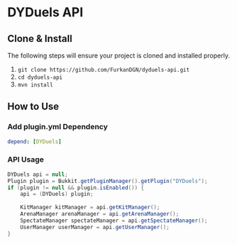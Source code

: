 # DYDuels API

## Clone & Install
The following steps will ensure your project is cloned and installed properly.

1. `git clone https://github.com/FurkanDGN/dyduels-api.git`
2. `cd dyduels-api`
3. `mvn install`

## How to Use

### Add plugin.yml Dependency

```yaml
depend: [DYDuels]
```

### API Usage

```java
DYDuels api = null;
Plugin plugin = Bukkit.getPluginManager().getPlugin("DYDuels");
if (plugin != null && plugin.isEnabled()) {
    api = (DYDuels) plugin;
    
    KitManager kitManager = api.getKitManager();
    ArenaManager arenaManager = api.getArenaManager();
    SpectateManager spectateManager = api.getSpectateManager();
    UserManager userManager = api.getUserManager();
}
```